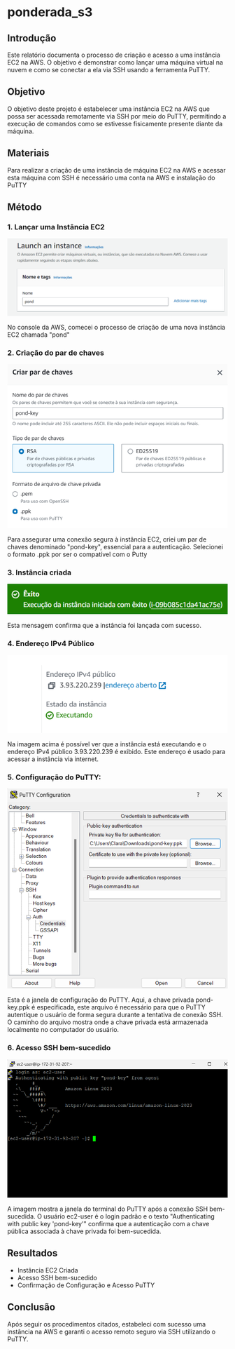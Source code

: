 # ponderada_s3

## Introdução

Este relatório documenta o processo de criação e acesso a uma instância EC2 na AWS. O objetivo é demonstrar como lançar uma máquina virtual na nuvem e como se conectar a ela via SSH usando a ferramenta PuTTY.

## Objetivo

O objetivo deste projeto é estabelecer uma instância EC2 na AWS que possa ser acessada remotamente via SSH por meio do PuTTY, permitindo a execução de comandos como se estivesse fisicamente presente diante da máquina.

## Materiais

Para realizar a criação de uma instância de máquina EC2 na AWS e acessar esta máquina com SSH é necessário uma conta na AWS e instalação do PuTTY

## Método

### 1. Lançar uma Instância EC2

![imagem1](imagens/1.png)

No console da AWS, comecei o processo de criação de uma nova instância EC2 chamada "pond"

### 2. Criação do par de chaves

![imagem2](imagens/2.png)

Para assegurar uma conexão segura à instância EC2, criei um par de chaves denominado "pond-key", essencial para a autenticação. Selecionei o formato .ppk por ser o compatível com o Putty

### 3. Instância criada

![imagem3](imagens/3.png)

Esta mensagem confirma que a instância foi lançada com sucesso. 

### 4. Endereço IPv4 Público

![imagem5](imagens/5.png)

Na imagem acima é possível ver que a instância está executando e o endereço IPv4 público 3.93.220.239 é exibido. Este endereço é usado para acessar a instância via internet.

### 5. Configuração do PuTTY:

![imagem6](imagens/6.png)

Esta é a janela de configuração do PuTTY. Aqui, a chave privada pond-key.ppk é especificada, este arquivo é necessário para que o PuTTY autentique o usuário de forma segura durante a tentativa de conexão SSH. O caminho do arquivo mostra onde a chave privada está armazenada localmente no computador do usuário.

### 6. Acesso SSH bem-sucedido

![imagem7](imagens/7.png)

A imagem mostra a janela do terminal do PuTTY após a conexão SSH bem-sucedida. O usuário ec2-user é o login padrão e o texto "Authenticating with public key 'pond-key'" confirma que a autenticação com a chave pública associada à chave privada foi bem-sucedida. 

## Resultados

- Instância EC2 Criada
- Acesso SSH bem-sucedido
- Confirmação de Configuração e Acesso PuTTY

## Conclusão

Após seguir os procedimentos citados, estabeleci com sucesso uma instância na AWS e garanti o acesso remoto seguro via SSH utilizando o PuTTY. 